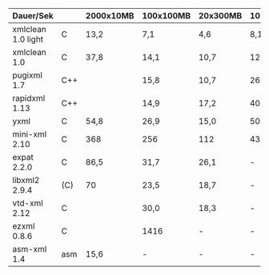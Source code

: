   Dauer/Sek           |       | 2000x10MB |100x100MB |  20x300MB |  10x2GB | 3x7,5GB |Relation|Note
----------------------|-------|-----------|----------|-----------|---------|---------|--------|-----
  xmlclean 1.0 light  | C     |   13,2    |    7,1   |     4,6   |     8,1 |    8,3  |   1    | 1
  xmlclean 1.0        | C     |   37,8    |   14,1   |    10,7   |    12,8 |   13,3  |  1,8   | 1
  pugixml 1.7         | C++   |           |   15,8   |    10,7   |    26,0 |   27,4  |  2,8   | 2
  rapidxml 1.13       | C++   |           |   14,9   |    17,2   |    40,8 |   71,2  |  4,7   | 3
  yxml                | C     |   54,8    |   26,9   |    15,0   |    50,6 |   50,0  |        | 3
  mini-xml 2.10       | C     |   368     |   256    |    112    |   436   |   412   |        | 3
  expat 2.2.0         | C     |   86,5    |   31,7   |    26,1   |     -   |    -    |        | 4
  libxml2 2.9.4       | (C)   |   70      |   23,5   |    18,7   |     -   |    -    |        | 5
  vtd-xml 2.12        | C     |           |   30,0   |    18,3   |      -  |     -   |  (4,1) | 6
  ezxml 0.8.6         | C     |           |  1416    |     -     |      -  |     -   |  (199) | 5
  asm-xml 1.4         | asm   |   15,6    |    -     |     -     |      -  |     -   |  (())  | 5
  

